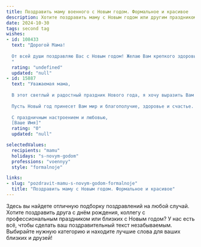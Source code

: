 ```yaml
---
title: Поздравить маму военного с Новым годом. Формальное и красивое
description: Хотите поздравить маму с Новым годом или другим праздником? Наш ИИ создаст незабываемое поздравление, а вы обязательно выделитесь среди других.  
date: 2024-10-30
tags: second tag
wishes:
- id: 108433
  text: "Дорогой Мама!
  
  От всей души поздравляю Вас с Новым годом! Желаю Вам крепкого здоровья, неиссякаемой энергии, душевного тепла и благополучия. Пусть наступающий год будет наполнен радостью, успехами и исполнением всех Ваших желаний.  Особую гордость и уважение  вызывают Ваши заслуги, связанные с Вашей службой в рядах Вооружённых Сил.  Пусть Новый год принесёт Вам заслуженный отдых и мирное небо над головой. С Новым годом!
  "
  rating: "undefined"
  updated: "null"
- id: 15887
  text: "Уважаемая мама,
  
  В этот светлый и радостный праздник Нового года, я хочу выразить Вам глубочайшее уважение и искренние поздравления. Ваша профессиональная деятельность, связанная с защитой Отечества, является примером высочайшего патриотизма и самоотверженности. Ваш труд достоин восхищения, и я горжусь тем, что имею честь быть Вашим ребенком.
  
  Пусть Новый год принесет Вам мир и благополучие, здоровье и счастье. Пусть каждый день будет наполнен радостью и новыми достижениями, а семья будет окружать Вас теплом и поддержкой.
  
  С праздничным настроением и любовью,
  [Ваше Имя]"
  rating: "0"
  updated: "null"

selectedValues:
  recipients: "mamu"
  holidays: "s-novym-godom"
  professions: "voennyy"
  style: "formalnoje"

links:
- slug: "pozdravit-mamu-s-novym-godom-formalnoje"
  title: "Поздравить маму с Новым годом. Формальное и красивое"
---
```


Здесь вы найдете отличную подборку поздравлений на любой случай. 
Хотите поздравить друга с днём рождения, коллегу с профессиональным праздником или близких с Новым годом? У нас есть всё, чтобы сделать ваш поздравительный текст незабываемым. Выбирайте нужную категорию и находите лучшие слова для ваших близких и друзей!
